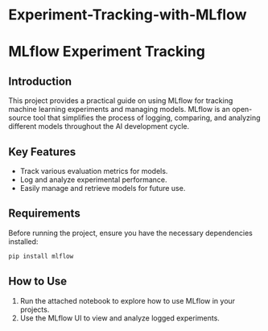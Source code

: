 
# Experiment-Tracking-with-MLflow
# MLflow Experiment Tracking

## Introduction
This project provides a practical guide on using MLflow for tracking machine learning experiments and managing models. MLflow is an open-source tool that simplifies the process of logging, comparing, and analyzing different models throughout the AI development cycle.

## Key Features
- Track various evaluation metrics for models.
- Log and analyze experimental performance.
- Easily manage and retrieve models for future use.

## Requirements
Before running the project, ensure you have the necessary dependencies installed:
```bash
pip install mlflow
```

## How to Use
1. Run the attached notebook to explore how to use MLflow in your projects.
2. Use the MLflow UI to view and analyze logged experiments.


